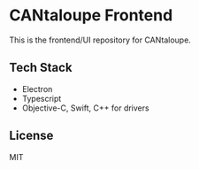 # CANtaloupe Frontend

This is the frontend/UI repository for CANtaloupe.

## Tech Stack

-   Electron
-   Typescript
-   Objective-C, Swift, C++ for drivers

## License
MIT
